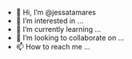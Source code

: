 - 👋 Hi, I’m @jessatamares
- 👀 I’m interested in ...
- 🌱 I’m currently learning ...
- 💞️ I’m looking to collaborate on ...
- 📫 How to reach me ...

<!---
jessatamares/jessatamares is a ✨ special ✨ repository because its `README.md` (this file) appears on your GitHub profile.
You can click the Preview link to take a look at your changes.
--->
